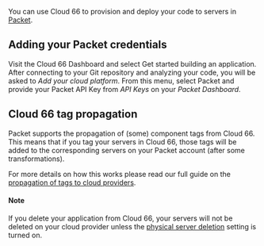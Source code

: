 
You can use Cloud 66 to provision and deploy your code to servers in [Packet](https://www.packet.net/).

## Adding your Packet credentials

Visit the Cloud 66 Dashboard and select Get started building an application. After connecting to your Git repository and analyzing your code, you will be asked to _Add your cloud platform_. From this menu, select Packet and provide your Packet API Key from _API Keys_ on your _Packet Dashboard_. 

## Cloud 66 tag propagation

Packet supports the propagation of (some) component tags from Cloud 66. This means that if you tag your servers in Cloud 66, those tags will be added to the corresponding servers on your Packet account (after some transformations).  

For more details on how this works please read our full guide on the [propagation of tags to cloud providers](/{{page.collection}}/how-to-guides/deployment/tagging-components.html#propagation-of-tags-to-cloud-providers).


#### Note
<div class="notice notice-warning"><p>
If you delete your application from Cloud 66, your servers will not be deleted on your cloud provider unless the <a href="/{{page.collection}}/how-to-guides/deployment/server-deletion.html">physical server deletion</a> setting is turned on.
</p></div>

